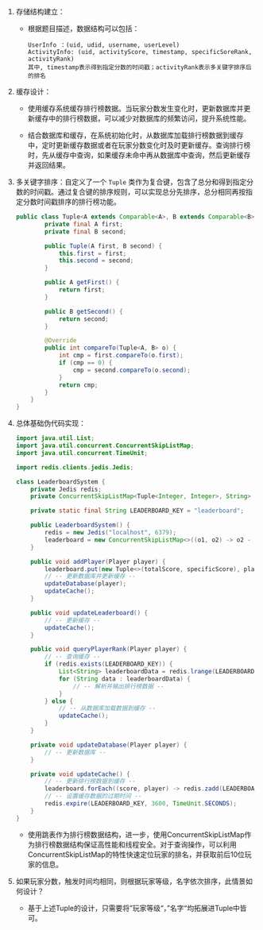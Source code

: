 1. 存储结构建立：

   - 根据题目描述，数据结构可以包括：

     ```
     UserInfo ：(uid, udid, username, userLevel)
     ActivityInfo: (uid, activityScore, timestamp, specificSoreRank, activityRank)
     其中, timestamp表示得到指定分数的时间戳；activityRank表示多关键字排序后的排名
     ```

2. 缓存设计：

   - 使用缓存系统缓存排行榜数据。当玩家分数发生变化时，更新数据库并更新缓存中的排行榜数据，可以减少对数据库的频繁访问，提升系统性能。

   - 结合数据库和缓存，在系统初始化时，从数据库加载排行榜数据到缓存中，定时更新缓存数据或者在玩家分数变化时及时更新缓存。查询排行榜时，先从缓存中查询，如果缓存未命中再从数据库中查询，然后更新缓存并返回结果。

3. 多关键字排序：自定义了一个 `Tuple` 类作为复合键，包含了总分和得到指定分数的时间戳。通过复合键的排序规则，可以实现总分先排序，总分相同再按指定分数时间戳排序的排行榜功能。

   ```java
   public class Tuple<A extends Comparable<A>, B extends Comparable<B>> implements Comparable<Tuple<A, B>> {
           private final A first;
           private final B second;
   
           public Tuple(A first, B second) {
               this.first = first;
               this.second = second;
           }
   
           public A getFirst() {
               return first;
           }
   
           public B getSecond() {
               return second;
           }
   
           @Override
           public int compareTo(Tuple<A, B> o) {
               int cmp = first.compareTo(o.first);
               if (cmp == 0) {
                   cmp = second.compareTo(o.second);
               }
               return cmp;
           }
       }
   }
   ```

   

4. 总体基础伪代码实现：

   ```java
   import java.util.List;
   import java.util.concurrent.ConcurrentSkipListMap;
   import java.util.concurrent.TimeUnit;
   
   import redis.clients.jedis.Jedis;
   
   class LeaderboardSystem {
       private Jedis redis;
       private ConcurrentSkipListMap<Tuple<Integer, Integer>, String> leaderboard;
   
       private static final String LEADERBOARD_KEY = "leaderboard";
   
       public LeaderboardSystem() {
           redis = new Jedis("localhost", 6379);
           leaderboard = new ConcurrentSkipListMap<>((o1, o2) -> o2 - o1);
       }
   
       public void addPlayer(Player player) {
           leaderboard.put(new Tuple<>(totalScore, specificScore), playerName);
           // -- 更新数据库并更新缓存 --
           updateDatabase(player);
           updateCache();
       }
   
       public void updateLeaderboard() {
           // -- 更新缓存 --
           updateCache();
       }
   
       public void queryPlayerRank(Player player) {
           // -- 查询缓存 --
           if (redis.exists(LEADERBOARD_KEY)) {
               List<String> leaderboardData = redis.lrange(LEADERBOARD_KEY, 0, 20);
               for (String data : leaderboardData) {
                   // -- 解析并输出排行榜数据 --
               }
           } else {
               // -- 从数据库加载数据到缓存 --
               updateCache();
           }
       }
   
       private void updateDatabase(Player player) {
           // -- 更新数据库 --
       }
   
       private void updateCache() {
           // -- 更新排行榜数据到缓存 --
           leaderboard.forEach((score, player) -> redis.zadd(LEADERBOARD_KEY, score, player.name));
           // -- 设置缓存数据的过期时间 --
           redis.expire(LEADERBOARD_KEY, 3600, TimeUnit.SECONDS);
       }
   }
   ```

   - 使用跳表作为排行榜数据结构，进一步，使用ConcurrentSkipListMap作为排行榜数据结构保证高性能和线程安全。对于查询操作，可以利用ConcurrentSkipListMap的特性快速定位玩家的排名，并获取前后10位玩家的信息。

     

5. 如果玩家分数，触发时间均相同，则根据玩家等级，名字依次排序，此情景如何设计？

   - 基于上述Tuple的设计，只需要将”玩家等级“，”名字“均拓展进Tuple中皆可。

